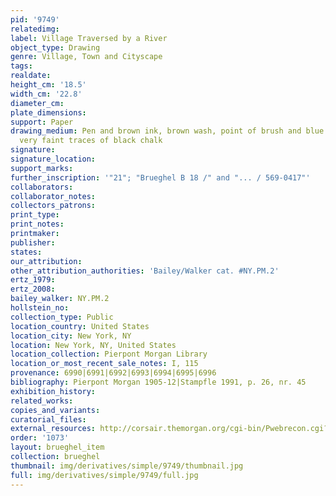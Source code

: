 ```yaml
---
pid: '9749'
relatedimg: 
label: Village Traversed by a River
object_type: Drawing
genre: Village, Town and Cityscape
tags: 
realdate: 
height_cm: '18.5'
width_cm: '22.8'
diameter_cm: 
plate_dimensions: 
support: Paper
drawing_medium: Pen and brown ink, brown wash, point of brush and blue wash, over
  very faint traces of black chalk
signature: 
signature_location: 
support_marks: 
further_inscription: '"21"; "Brueghel B 18 /" and "... / 569-0417"'
collaborators: 
collaborator_notes: 
collectors_patrons: 
print_type: 
print_notes: 
printmaker: 
publisher: 
states: 
our_attribution: 
other_attribution_authorities: 'Bailey/Walker cat. #NY.PM.2'
ertz_1979: 
ertz_2008: 
bailey_walker: NY.PM.2
hollstein_no: 
collection_type: Public
location_country: United States
location_city: New York, NY
location: New York, NY, United States
location_collection: Pierpont Morgan Library
location_or_most_recent_sale_notes: I, 115
provenance: 6990|6991|6992|6993|6994|6995|6996
bibliography: Pierpont Morgan 1905-12|Stampfle 1991, p. 26, nr. 45
exhibition_history: 
related_works: 
copies_and_variants: 
curatorial_files: 
external_resources: http://corsair.themorgan.org/cgi-bin/Pwebrecon.cgi?BBID=144146
order: '1073'
layout: brueghel_item
collection: brueghel
thumbnail: img/derivatives/simple/9749/thumbnail.jpg
full: img/derivatives/simple/9749/full.jpg
---
```


